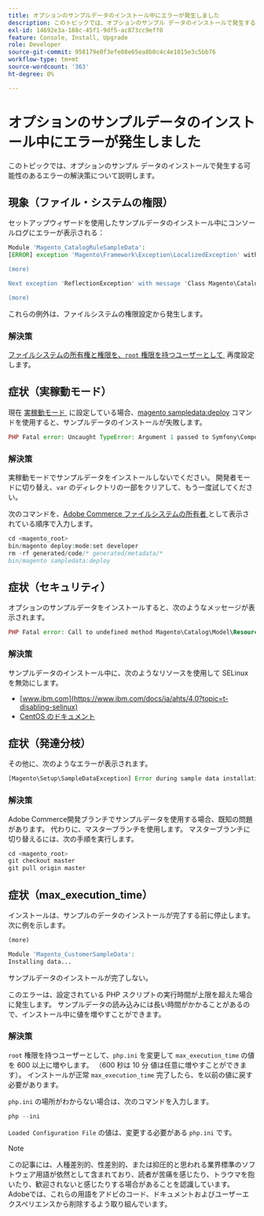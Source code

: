 ```yaml
---
title: オプションのサンプルデータのインストール中にエラーが発生しました
description: このトピックでは、オプションのサンプル データのインストールで発生する可能性のあるエラーの解決策について説明します。
exl-id: 14692e3a-188c-45f1-9df5-ac873cc9eff0
feature: Console, Install, Upgrade
role: Developer
source-git-commit: 958179e0f3efe08e65ea8b0c4c4e1015e3c5bb76
workflow-type: tm+mt
source-wordcount: '363'
ht-degree: 0%

---
```


# オプションのサンプルデータのインストール中にエラーが発生しました

このトピックでは、オプションのサンプル データのインストールで発生する可能性のあるエラーの解決策について説明します。

## 現象（ファイル・システムの権限）

セットアップウィザードを使用したサンプルデータのインストール中にコンソールログにエラーが表示される：

```php
Module 'Magento_CatalogRuleSampleData':
[ERROR] exception 'Magento\Framework\Exception\LocalizedException' with message 'Can't create directory /var/www/html/magento2/generated/code/Magento/CatalogRule/Model/.' in /var/www/html/magento2/lib/internal/Magento/Framework/Code/Generator.php:103

(more)

Next exception 'ReflectionException' with message 'Class Magento\CatalogRule\Model\RuleFactory does not exist' in /var/www/html/magento2/lib/internal/Magento/Framework/Code/Reader/ClassReader.php:29

(more)
```

これらの例外は、ファイルシステムの権限設定から発生します。

### 解決策

[&#x200B; ファイルシステムの所有権と権限を、`root` 権限を持つユーザーとして &#x200B;](https://experienceleague.adobe.com/docs/commerce-operations/configuration-guide/deployment/file-system-permissions.html?lang=ja) 再度設定します。

## 症状（実稼動モード）

現在 [&#x200B; 実稼動モード &#x200B;](https://experienceleague.adobe.com/docs/commerce-operations/configuration-guide/setup/application-modes.html?lang=ja) に設定している場合、[magento sampledata:deploy](https://experienceleague.adobe.com/docs/commerce-operations/installation-guide/next-steps/sample-data/composer-packages.html?lang=ja) コマンドを使用すると、サンプルデータのインストールが失敗します。

```php
PHP Fatal error: Uncaught TypeError: Argument 1 passed to Symfony\Component\Console\Input\ArrayInput::__construct() must be of the type array, object given, called in /<path>/vendor/magento/framework/ObjectManager/Factory/AbstractFactory.php on line 97 and defined in /<path>/vendor/symfony/console/Symfony/Component/Console/Input/ArrayInput.php:37
```

### 解決策

実稼動モードでサンプルデータをインストールしないでください。 開発者モードに切り替え、`var` のディレクトリの一部をクリアして、もう一度試してください。

次のコマンドを、[Adobe Commerce ファイルシステムの所有者 &#x200B;](https://experienceleague.adobe.com/docs/commerce-operations/installation-guide/prerequisites/file-system/overview.html?lang=ja) として表示されている順序で入力します。

```php
cd <magento_root>
bin/magento deploy:mode:set developer
rm -rf generated/code/* generated/metadata/*
bin/magento sampledata:deploy
```

## 症状（セキュリティ）

オプションのサンプルデータをインストールすると、次のようなメッセージが表示されます。

```php
PHP Fatal error: Call to undefined method Magento\Catalog\Model\Resource\Product\Interceptor::getWriteConnection() in /var/www/magento2/app/code/Magento/SampleData/Module/Catalog/Setup/Product/Gallery.php on line 144
```

### 解決策

サンプルデータのインストール中に、次のようなリソースを使用して SELinux を無効にします。

* [www.ibm.com](https://www.ibm.com/docs/ja/ahts/4.0?topic=t-disabling-selinux)
* [CentOS のドキュメント &#x200B;](https://docs.centos.org/en-US/docs/)

## 症状（発達分枝）

その他に、次のようなエラーが表示されます。

```php
[Magento\Setup\SampleDataException] Error during sample data installation: Class Magento\Sales\Model\Service\OrderFactory does not exist
```

### 解決策

Adobe Commerce開発ブランチでサンプルデータを使用する場合、既知の問題があります。 代わりに、マスターブランチを使用します。 マスターブランチに切り替えるには、次の手順を実行します。

```php
cd <magento_root>
git checkout master
git pull origin master
```

## 症状（max_execution_time）

インストールは、サンプルのデータのインストールが完了する前に停止します。 次に例を示します。

```php
(more)

Module 'Magento_CustomerSampleData':
Installing data...
```

サンプルデータのインストールが完了しない。

このエラーは、設定されている PHP スクリプトの実行時間が上限を超えた場合に発生します。 サンプルデータの読み込みには長い時間がかかることがあるので、インストール中に値を増やすことができます。

### 解決策

`root` 権限を持つユーザーとして、`php.ini` を変更して `max_execution_time` の値を 600 以上に増やします。 （600 秒は 10 分 値は任意に増やすことができます）。 インストールが正常 `max_execution_time` 完了したら、を以前の値に戻す必要があります。

`php.ini` の場所がわからない場合は、次のコマンドを入力します。

```php
php --ini
```

`Loaded Configuration File` の値は、変更する必要がある `php.ini` です。

>[!NOTE]
>
>この記事には、人種差別的、性差別的、または抑圧的と思われる業界標準のソフトウェア用語が依然として含まれており、読者が苦痛を感じたり、トラウマを抱いたり、歓迎されないと感じたりする場合があることを認識しています。 Adobeでは、これらの用語をアドビのコード、ドキュメントおよびユーザーエクスペリエンスから削除するよう取り組んでいます。
